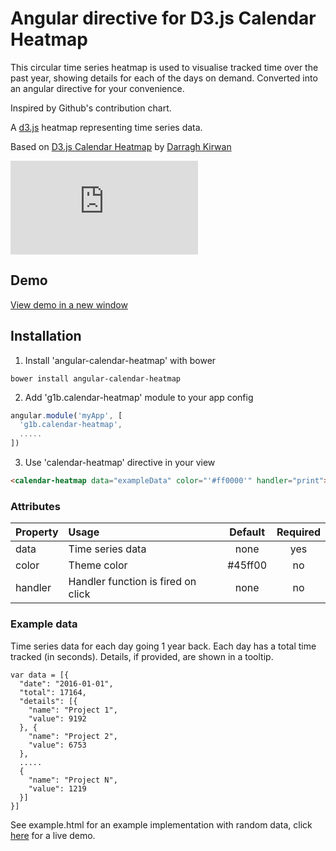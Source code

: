 # Angular directive for D3.js Calendar Heatmap

This circular time series heatmap is used to visualise tracked time over the past year, showing details for each of the days on demand.
Converted into an angular directive for your convenience.

Inspired by Github's contribution chart.

A [d3.js](https://d3js.org/) heatmap representing time series data. 

Based on [D3.js Calendar Heatmap](https://github.com/DKirwan/calendar-heatmap) by [Darragh Kirwan](https://github.com/DKirwan)

[![Angular directive for d3.js calendar heatmap chart](https://rawgit.com/g1eb/angular-calendar-heatmap/master/example.html)](https://rawgit.com/g1eb/angular-calendar-heatmap/master/example.html)

## Demo

<a href="https://rawgit.com/g1eb/angular-calendar-heatmap/master/example.html" target="_blank">View demo in a new window</a>

## Installation

1) Install 'angular-calendar-heatmap' with bower

```
bower install angular-calendar-heatmap
```

2) Add 'g1b.calendar-heatmap' module to your app config


```javascript
angular.module('myApp', [
  'g1b.calendar-heatmap',
  .....
])
```

3) Use 'calendar-heatmap' directive in your view

```html
<calendar-heatmap data="exampleData" color="'#ff0000'" handler="print"></calendar-heatmap>
```

### Attributes

|Property        | Usage           | Default  | Required |
|:------------- |:-------------|:-----:|:-----:|
| data | Time series data | none | yes |
| color | Theme color | #45ff00 | no |
| handler | Handler function is fired on click | none | no |

### Example data

Time series data for each day going 1 year back.
Each day has a total time tracked (in seconds).
Details, if provided, are shown in a tooltip.

```
var data = [{
  "date": "2016-01-01",
  "total": 17164,
  "details": [{
    "name": "Project 1",
    "value": 9192
  }, {
    "name": "Project 2",
    "value": 6753
  },
  .....
  {
    "name": "Project N",
    "value": 1219
  }]
}]
```

See example.html for an example implementation with random data, click <a href="https://rawgit.com/g1eb/angular-calendar-heatmap/master/example.html" target="_blank">here</a> for a live demo.
